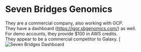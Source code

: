 # Seven Bridges Genomics


They are a commercial company, also working with GCP.  
They have a dashboard (https://igor.sbgenomics.com/) as well.  
For demo accounts, they provide $100 in AWS credits.  
They appear to be a commercial competitor to Galaxy.
[![Seven Bridges Dashboard](https://github.com/lynnlangit/TeamTeri/blob/master/Images/SevenBridges.png)
